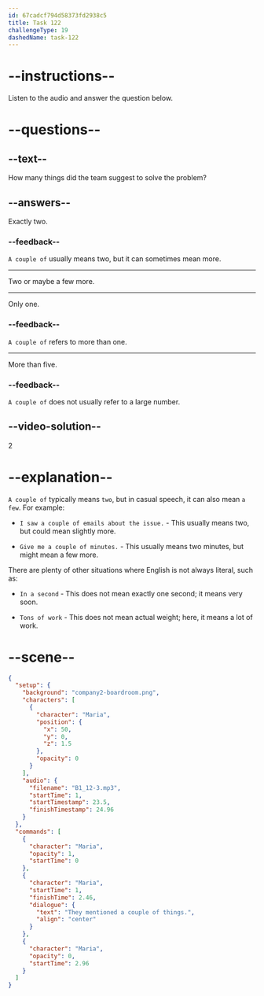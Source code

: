 ```yaml
---
id: 67cadcf794d58373fd2938c5
title: Task 122
challengeType: 19
dashedName: task-122
---
```


<!-- (Audio) Maria: They mentioned a couple of things. -->

# --instructions--

Listen to the audio and answer the question below.  

# --questions--

## --text--

How many things did the team suggest to solve the problem?  

## --answers--

Exactly two.

### --feedback--

`A couple of` usually means two, but it can sometimes mean more.

---

Two or maybe a few more.

---

Only one.  

### --feedback--

`A couple of` refers to more than one.  

---

More than five.  

### --feedback--

`A couple of` does not usually refer to a large number.

## --video-solution--

2  

# --explanation--

`A couple of` typically means `two`, but in casual speech, it can also mean `a few`. For example:

- `I saw a couple of emails about the issue.` - This usually means two, but could mean slightly more.

- `Give me a couple of minutes.` - This usually means two minutes, but might mean a few more.

There are plenty of other situations where English is not always literal, such as:

- `In a second` - This does not mean exactly one second; it means very soon.

- `Tons of work` - This does not mean actual weight; here, it means a lot of work.

# --scene--

```json
{
  "setup": {
    "background": "company2-boardroom.png",
    "characters": [
      {
        "character": "Maria",
        "position": {
          "x": 50,
          "y": 0,
          "z": 1.5
        },
        "opacity": 0
      }
    ],
    "audio": {
      "filename": "B1_12-3.mp3",
      "startTime": 1,
      "startTimestamp": 23.5,
      "finishTimestamp": 24.96
    }
  },
  "commands": [
    {
      "character": "Maria",
      "opacity": 1,
      "startTime": 0
    },
    {
      "character": "Maria",
      "startTime": 1,
      "finishTime": 2.46,
      "dialogue": {
        "text": "They mentioned a couple of things.",
        "align": "center"
      }
    },
    {
      "character": "Maria",
      "opacity": 0,
      "startTime": 2.96
    }
  ]
}
```
